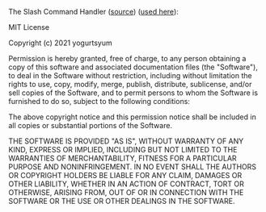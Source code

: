 The Slash Command Handler ([source](https://github.com/yogurtsyum/i-want-a-bot/blob/slash-commands/index.js#L75-L106)) ([used here](https://github.com/TheShadowGamer/invite-manager/blob/master/listeners/interactionCreate.js#L11-L42)):

MIT License

Copyright (c) 2021 yogurtsyum

Permission is hereby granted, free of charge, to any person obtaining a copy
of this software and associated documentation files (the "Software"), to deal
in the Software without restriction, including without limitation the rights
to use, copy, modify, merge, publish, distribute, sublicense, and/or sell
copies of the Software, and to permit persons to whom the Software is
furnished to do so, subject to the following conditions:

The above copyright notice and this permission notice shall be included in all
copies or substantial portions of the Software.

THE SOFTWARE IS PROVIDED "AS IS", WITHOUT WARRANTY OF ANY KIND, EXPRESS OR
IMPLIED, INCLUDING BUT NOT LIMITED TO THE WARRANTIES OF MERCHANTABILITY,
FITNESS FOR A PARTICULAR PURPOSE AND NONINFRINGEMENT. IN NO EVENT SHALL THE
AUTHORS OR COPYRIGHT HOLDERS BE LIABLE FOR ANY CLAIM, DAMAGES OR OTHER
LIABILITY, WHETHER IN AN ACTION OF CONTRACT, TORT OR OTHERWISE, ARISING FROM,
OUT OF OR IN CONNECTION WITH THE SOFTWARE OR THE USE OR OTHER DEALINGS IN THE
SOFTWARE.
